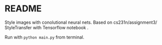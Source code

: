 # README #

Style images with conolutional neural nets.
Based on cs231n/assignment3/ StyleTransfer with Tensorflow notebook .

Run with `python main.py` from terminal.
